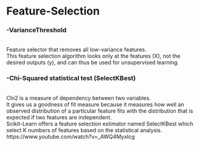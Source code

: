 # Feature-Selection

<h3>-VarianceThreshold</h3><br>
<!--   sklearn.feature_selection.VarianceThreshold< -->
  Feature selector that removes all low-variance features. <br>
  This feature selection algorithm looks only at the features (X), not the desired outputs (y), and can thus be used for unsupervised learning.<br>

<h3>-Chi-Squared statistical test (SelectKBest)</h3><br>
  Chi2 is a measure of dependency between two variables.<br>
  It gives us a goodness of fit measure because it measures how well an observed distribution of a particular feature fits with the distribution that is expected if two         features are independent.<br>
  Scikit-Learn offers a feature selection estimator named SelectKBest which select K numbers of features based on the statistical analysis.<br>
  https://www.youtube.com/watch?v=_AWQ4Myxlcg
